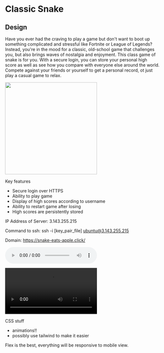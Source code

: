 # Classic Snake

## Design

Have you ever had the craving to play a game but don't want to boot up something complicated and stressful like Fortnite or League of Legends? Instead, you're in the mood for a classic, old-school game that challenges you, but also brings waves of nostalgia and enjoyment. This class game of snake is for you. With a secure login, you can store your personal high score as well as see how you compare with everyone else around the world. Compete against your friends or yourself to get a personal record, ot just play a casual game to relax.

<img width="300" height="300" alt="" src="https://user-images.githubusercontent.com/2433219/94984424-044e0a80-0509-11eb-903a-c114d5b6f061.png">

Key features

- Secure login over HTTPS
- Ability to play game
- Display of high scores according to username
- Ability to restart game after losing
- High scores are persistently stored

IP Address of Server: 3.143.255.215

Command to ssh: ssh -i [key_pair_file] ubuntu@3.143.255.215

Domain: https://snake-eats-apple.click/

<audio controls loop src="https://github.com/webprogramming260/.github/blob/main/profile/html/media/htmlAudio.mp3?raw=true"></audio>

<video controls width="300"> <source src="https://commondatastorage.googleapis.com/gtv-videos-bucket/sample/BigBuckBunny.mp4" /></video>

CSS stuff

- animations!!
- possibly use tailwind to make it easier

Flex is the best, everything will be responsive to mobile view.
